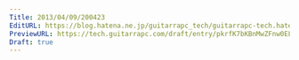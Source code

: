 ```yaml
---
Title: 2013/04/09/200423
EditURL: https://blog.hatena.ne.jp/guitarrapc_tech/guitarrapc-tech.hatenablog.com/atom/entry/6802418398340681541
PreviewURL: https://tech.guitarrapc.com/draft/entry/pkrfK7bKBnMwZFnw0ELdHpdARDc
Draft: true
---
```



